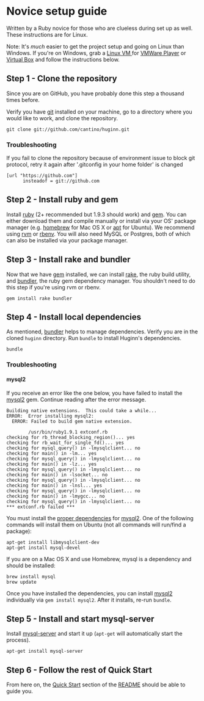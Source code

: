 # Novice setup guide

Written by a Ruby novice for those who are clueless during set up as well.  These instructions are for Linux.

Note: It's *much* easier to get the project setup and going on Linux than Windows. If you're on Windows, grab a [Linux VM ](http://www.osboxes.org/) for [VMWare Player](https://www.vmware.com/products/player) or [Virtual Box](https://www.virtualbox.org/) and follow the instructions below.


## Step 1 - Clone the repository
Since you are on GitHub, you have probably done this step a thousand times before.

Verify you have [git][git] installed on your machine, go to a directory where you would like to work, and clone the repository.

[git]: http://git-scm.com/

```shell
git clone git://github.com/cantino/huginn.git
```

### Troubleshooting
If you fail to clone the repository because of environment issue to block git protocol, retry it again after '.gitconfig in your home folder' is changed
```shell
[url "https://github.com"]
      insteadof = git://github.com
```

## Step 2 - Install ruby and gem
Install [ruby][ruby] (2+ recommended but 1.9.3 should work) and [gem][gem]. You can either download them and compile manually or install via your OS' package manager (e.g. [homebrew][homebrew] for Mac OS X or [apt][apt] for Ubuntu).  We recommend using [rvm](http://rvm.io/) or [rbenv](https://github.com/sstephenson/rbenv).  You will also need MySQL or Postgres, both of which can also be installed via your package manager.

[ruby]: http://www.ruby-lang.org/en/
[gem]: http://rubygems.org/
[apt]: http://linux.die.net/man/8/apt-get
[homebrew]: http://brew.sh

## Step 3 - Install rake and bundler
Now that we have [gem][gem] installed, we can install [rake][rake], the ruby build utility, and [bundler][bundler], the ruby gem dependency manager.  You shouldn't need to do this step if you're using rvm or rbenv.

```shell
gem install rake bundler
```

[rake]: http://rake.rubyforge.org/
[bundler]: http://gembundler.com/

## Step 4 - Install local dependencies
As mentioned, [bundler][bundler] helps to manage dependencies. Verify you are in the cloned `huginn` directory. Run `bundle` to install Huginn's dependencies.

```shell
bundle
```

### Troubleshooting
#### mysql2
If you receive an error like the one below, you have failed to install the [mysql2][mysql2] gem. Continue reading after the error message.

[mysql2]: https://github.com/brianmario/mysql

```
Building native extensions.  This could take a while...
ERROR:  Error installing mysql2:
  ERROR: Failed to build gem native extension.

        /usr/bin/ruby1.9.1 extconf.rb
checking for rb_thread_blocking_region()... yes
checking for rb_wait_for_single_fd()... yes
checking for mysql_query() in -lmysqlclient... no
checking for main() in -lm... yes
checking for mysql_query() in -lmysqlclient... no
checking for main() in -lz... yes
checking for mysql_query() in -lmysqlclient... no
checking for main() in -lsocket... no
checking for mysql_query() in -lmysqlclient... no
checking for main() in -lnsl... yes
checking for mysql_query() in -lmysqlclient... no
checking for main() in -lmygcc... no
checking for mysql_query() in -lmysqlclient... no
*** extconf.rb failed ***
```

You must install the [proper dependencies][mysql2-deps] for [mysql2][mysql2]. One of the following commands will install them on Ubuntu (not all commands will run/find a package):

```shell
apt-get install libmysqlclient-dev
apt-get install mysql-devel
```

If you are on a Mac OS X and use Homebrew, mysql is a dependency and should be installed:

```shell
brew install mysql
brew update
```

[mysql2-deps]: https://github.com/brianmario/mysql2#installing

Once you have installed the dependencies, you can install [mysql2][mysql2] individually via `gem install mysql2`. After it installs, re-run `bundle`.

## Step 5 - Install and start mysql-server
Install [mysql-server][mysql-server] and start it up (`apt-get` will automatically start the process).

[mysql-server]: https://launchpad.net/mysql-server

```shell
apt-get install mysql-server
```

## Step 6 - Follow the rest of Quick Start
From here on, the [Quick Start][quick-start] section of the [README][README] should be able to guide you.

[quick-start]: https://github.com/cantino/huginn#quick-start
[README]: https://github.com/cantino/huginn#readme